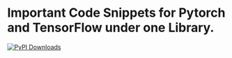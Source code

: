 # Important Code Snippets for Pytorch and TensorFlow under one Library.

[![PyPI Downloads](https://static.pepy.tech/personalized-badge/dycomutils?period=total&units=INTERNATIONAL_SYSTEM&left_color=BLACK&right_color=GREEN&left_text=Downloads)](https://pepy.tech/projects/dycomutils)

